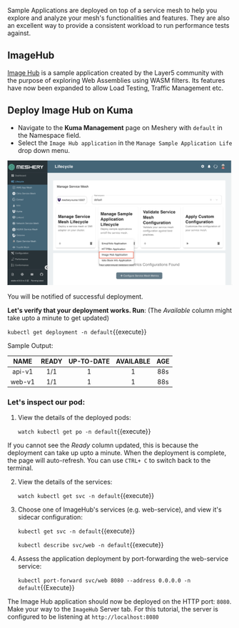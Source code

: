 Sample Applications are deployed on top of a service mesh to help you explore and analyze your mesh's functionalities and features. They are also an excellent way to provide a consistent workload to run performance tests against.

## ImageHub

[Image Hub](https://github.com/layer5io/image-hub) is a sample application created by the Layer5 community with the purpose of exploring Web Assemblies using WASM filters. Its features have now been expanded to allow Load Testing, Traffic Management etc.

## Deploy Image Hub on Kuma

- Navigate to the **Kuma Management** page on Meshery with `default` in the Namespace field.
- Select the `Image Hub application` in the `Manage Sample Application Life` drop down menu.

![Kuma Imagehub](./assets/install-image-hub.png)

You will be notified of successful deployment.

**Let's verify that your deployment works. Run**:
(The *Available* column might take upto a minute to get updated)

`kubectl get deployment -n default`{{execute}}

Sample Output:

|        NAME       | READY | UP-TO-DATE | AVAILABLE | AGE |
|:-----------------:|:-----:|:----------:|:---------:|:---:|
|       api-v1      |  1/1  |      1     |     1     | 88s |
|       web-v1      |  1/1  |      1     |     1     | 88s |

### Let's inspect our pod:

1. View the details of the deployed pods:

    `watch kubectl get po -n default`{{execute}} 

If you cannot see the *Ready* column updated, this is because the deployment can take up upto a minute. When the deployment is complete, the page will auto-refresh. You can use `CTRL+ C` to switch back to the terminal.

2. View the details of the services:

    `watch kubectl get svc -n default`{{execute}} 

3. Choose one of ImageHub's services (e.g. web-service), and view it's sidecar configuration:

    `kubectl get svc -n default`{{execute}}

    `kubectl describe svc/web -n default`{{execute}}

4. Assess the application deployment by port-forwarding the web-service service:

    `kubectl port-forward svc/web 8080 --address 0.0.0.0 -n default`{{Execute}}

The Image Hub application should now be deployed on the HTTP port: `8080`. Make your way to the `ImageHub` Server tab. For this tutorial, the server is configured to be listening at `http://localhost:8080`
